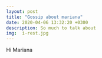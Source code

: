 ```yaml
---
layout: post
title: "Gossip about mariana"
date: 2020-04-06 13:32:20 +0300
description: So much to talk about
img:  i-rest.jpg
---
```

Hi Mariana
